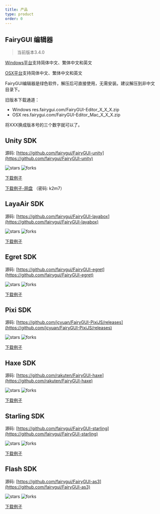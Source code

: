 ```yaml
---
title: 产品
type: product
order: 0
---
```


## FairyGUI 编辑器 

>当前版本3.4.0

<div id="downloads">
<a class="button" href="http://res.fairygui.com/FairyGUI-Editor_3_4_0.zip" target="_self">Windows平台</a><span class="light info">支持简体中文、繁体中文和英文</span>

<a class="button" href="http://res.fairygui.com/FairyGUI-Editor_Mac_3_4_0.zip" target="_self">OSX平台</a><span class="light info">支持简体中文、繁体中文和英文</span>
</div>

FairyGUI编辑器是绿色软件，解压后可直接使用，无需安装。建议解压到非中文目录下。

旧版本下载通道：

- Windows res.fairygui.com/FairyGUI-Editor_X_X_X.zip
- OSX res.fairygui.com/FairyGUI-Editor_Mac_X_X_X.zip

将XXX换成版本号的三个数字就可以了。

## Unity SDK

源码: [https://github.com/fairygui/FairyGUI-unity](https://github.com/fairygui/FairyGUI-unity)

<img src="https://img.shields.io/github/stars/fairygui/FairyGUI-unity.svg"         alt="stars"> <img src="https://img.shields.io/github/forks/fairygui/FairyGUI-unity.svg" alt="forks">

[下载例子](https://github.com/fairygui/FairyGUI-unity/releases)

[下载例子-网盘](http://pan.baidu.com/s/1dDQIg9b) （密码: k2m7）

## LayaAir SDK

源码: [https://github.com/fairygui/FairyGUI-layabox](https://github.com/fairygui/FairyGUI-layabox)

<img src="https://img.shields.io/github/stars/fairygui/FairyGUI-layabox.svg"         alt="stars"> <img src="https://img.shields.io/github/forks/fairygui/FairyGUI-layabox.svg" alt="forks">

[下载例子](http://res.fairygui.com/FairyGUI-layabox-demo20170726.zip)

## Egret SDK

源码: [https://github.com/fairygui/FairyGUI-egret](https://github.com/fairygui/FairyGUI-egret)

<img src="https://img.shields.io/github/stars/fairygui/FairyGUI-egret.svg"         alt="stars"> <img src="https://img.shields.io/github/forks/fairygui/FairyGUI-egret.svg" alt="forks">

[下载例子](http://res.fairygui.com/FairyGUI-egret-demo20170726.zip)

## Pixi SDK

源码: [https://github.com/jcyuan/FairyGUI-PixiJS/releases](https://github.com/jcyuan/FairyGUI-PixiJS/releases)

<img src="https://img.shields.io/github/stars/jcyuan/FairyGUI-PIXI.svg"         alt="stars"> <img src="https://img.shields.io/github/forks/jcyuan/FairyGUI-PIXI.svg" alt="forks">

[下载例子](https://github.com/jcyuan/FairyGUI-PixiJS-Example/releases)

## Haxe SDK

源码: [https://github.com/rakuten/FairyGUI-haxe](https://github.com/rakuten/FairyGUI-haxe)

<img src="https://img.shields.io/github/stars/rakuten/FairyGUI-haxe.svg"         alt="stars"> <img src="https://img.shields.io/github/forks/rakuten/FairyGUI-haxe.svg" alt="forks">

[下载例子](https://github.com/rakuten/FairyGUI-haxe/releases)

## Starling SDK

源码: [https://github.com/fairygui/FairyGUI-starling](https://github.com/fairygui/FairyGUI-starling)

<img src="https://img.shields.io/github/stars/fairygui/FairyGUI-starling.svg"         alt="stars"> <img src="https://img.shields.io/github/forks/fairygui/FairyGUI-starling.svg" alt="forks">

[下载例子](http://res.fairygui.com/FairyGUI-starling-demo20170726.zip)

## Flash SDK

源码: [https://github.com/fairygui/FairyGUI-as3](https://github.com/fairygui/FairyGUI-as3)

<img src="https://img.shields.io/github/stars/fairygui/FairyGUI-as3.svg"         alt="stars"> <img src="https://img.shields.io/github/forks/fairygui/FairyGUI-as3.svg" alt="forks">

[下载例子](http://res.fairygui.com/FairyGUI-as3-demo20170726.zip)
